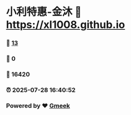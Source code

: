 # 小利特惠-金沐 :link: https://xl1008.github.io 
### :page_facing_up: [13](https://xl1008.github.io/tag.html) 
### :speech_balloon: 0 
### :hibiscus: 16420 
### :alarm_clock: 2025-07-28 16:40:52 
### Powered by :heart: [Gmeek](https://github.com/Meekdai/Gmeek)
